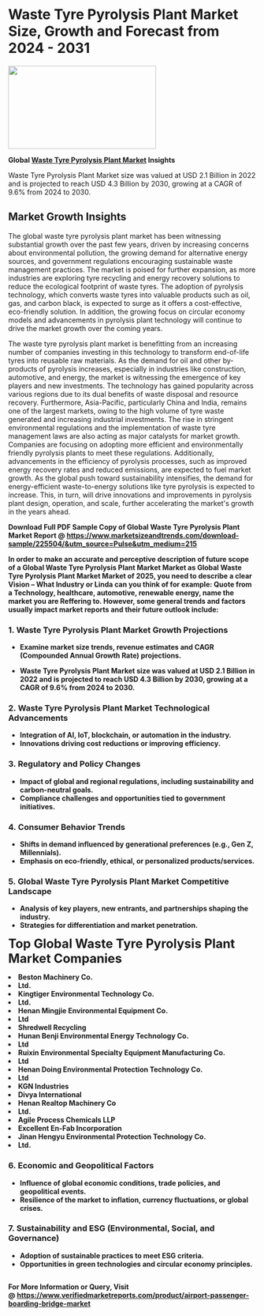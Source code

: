 <H1>Waste Tyre Pyrolysis Plant Market Size, Growth and Forecast from 2024 - 2031</H1><img class="aligncenter size-medium wp-image-584254" src="https://thirdeyenews.in/wp-content/uploads/2024/09/Global-Market-Research-300x168.jpeg" alt="" width="300" height="168" /><p><strong>Global&nbsp;<a href="https://www.marketsizeandtrends.com/download-sample/225504/&amp;utm_source=Pulse&amp;utm_medium=215">Waste Tyre Pyrolysis Plant Market</a> Insights</strong></p><p>Waste Tyre Pyrolysis Plant Market size was valued at USD 2.1 Billion in 2022 and is projected to reach USD 4.3 Billion by 2030, growing at a CAGR of 9.6% from 2024 to 2030.</p><p><h2>Market Growth Insights</h2> <p>The global waste tyre pyrolysis plant market has been witnessing substantial growth over the past few years, driven by increasing concerns about environmental pollution, the growing demand for alternative energy sources, and government regulations encouraging sustainable waste management practices. The market is poised for further expansion, as more industries are exploring tyre recycling and energy recovery solutions to reduce the ecological footprint of waste tyres. The adoption of pyrolysis technology, which converts waste tyres into valuable products such as oil, gas, and carbon black, is expected to surge as it offers a cost-effective, eco-friendly solution. In addition, the growing focus on circular economy models and advancements in pyrolysis plant technology will continue to drive the market growth over the coming years.</p> <p><strong></strong></p> <p>The waste tyre pyrolysis plant market is benefitting from an increasing number of companies investing in this technology to transform end-of-life tyres into reusable raw materials. As the demand for oil and other by-products of pyrolysis increases, especially in industries like construction, automotive, and energy, the market is witnessing the emergence of key players and new investments. The technology has gained popularity across various regions due to its dual benefits of waste disposal and resource recovery. Furthermore, Asia-Pacific, particularly China and India, remains one of the largest markets, owing to the high volume of tyre waste generated and increasing industrial investments. The rise in stringent environmental regulations and the implementation of waste tyre management laws are also acting as major catalysts for market growth. Companies are focusing on adopting more efficient and environmentally friendly pyrolysis plants to meet these regulations. Additionally, advancements in the efficiency of pyrolysis processes, such as improved energy recovery rates and reduced emissions, are expected to fuel market growth. As the global push toward sustainability intensifies, the demand for energy-efficient waste-to-energy solutions like tyre pyrolysis is expected to increase. This, in turn, will drive innovations and improvements in pyrolysis plant design, operation, and scale, further accelerating the market's growth in the years ahead. <p><strong></p><p><span class=""><strong>Download Full PDF Sample Copy of Global Waste Tyre Pyrolysis Plant Market Report</strong> @ <a href="https://www.marketsizeandtrends.com/download-sample/225504/&amp;utm_source=Pulse&amp;utm_medium=215" target="_blank">https://www.marketsizeandtrends.com/download-sample/225504/&amp;utm_source=Pulse&amp;utm_medium=215</a></span></p><p>In order to make an accurate and perceptive description of future scope of a Global&nbsp;Waste Tyre Pyrolysis Plant Market Market as Global&nbsp;Waste Tyre Pyrolysis Plant Market Market of 2025, you need to describe a clear Vision &ndash; What Industry or Linda can you think of for example: Quote from a Technology, healthcare, automotive, renewable energy, name the market you are Reffering to. However, some general trends and factors usually impact market reports and their future outlook include:</p><h3>1.&nbsp;<strong>Waste Tyre Pyrolysis Plant Market Growth Projections</strong></h3><ul><li>Examine market size trends, revenue estimates and CAGR (Compounded Annual Growth Rate) projections.</li><li><p>Waste Tyre Pyrolysis Plant Market size was valued at USD 2.1 Billion in 2022 and is projected to reach USD 4.3 Billion by 2030, growing at a CAGR of 9.6% from 2024 to 2030.</p></li></ul><h3>2.&nbsp;<strong>Waste Tyre Pyrolysis Plant Market Technological Advancements</strong></h3><ul><li>Integration of AI, IoT, blockchain, or automation in the industry.</li><li>Innovations driving cost reductions or improving efficiency.</li></ul><h3>3.&nbsp;<strong>Regulatory and Policy Changes</strong></h3><ul><li>Impact of global and regional regulations, including sustainability and carbon-neutral goals.</li><li>Compliance challenges and opportunities tied to government initiatives.</li></ul><h3>4.&nbsp;<strong>Consumer Behavior Trends</strong></h3><ul><li>Shifts in demand influenced by generational preferences (e.g., Gen Z, Millennials).</li><li>Emphasis on eco-friendly, ethical, or personalized products/services.</li></ul><h3>5.&nbsp;<strong>Global Waste Tyre Pyrolysis Plant Market Competitive Landscape</strong></h3><ul><li>Analysis of key players, new entrants, and partnerships shaping the industry.</li><li>Strategies for differentiation and market penetration.</li></ul><p data-pm-slice="1 1 []"><span style="color: inherit; font-family: inherit; font-size: 25px;">Top Global Waste Tyre Pyrolysis Plant Market Companies</span></p><div class="" data-test-id=""><p><li>Beston Machinery Co.</li><li> Ltd.</li><li> Kingtiger Environmental Technology Co.</li><li> Ltd.</li><li> Henan Mingjie Environmental Equipment Co.</li><li> Ltd</li><li> Shredwell Recycling</li><li> Hunan Benji Environmental Energy Technology Co.</li><li>Ltd</li><li> Ruixin Environmental Specialty Equipment Manufacturing Co.</li><li> Ltd</li><li> Henan Doing Environmental Protection Technology Co.</li><li> Ltd</li><li> KGN Industries</li><li> Divya International</li><li> Henan Realtop Machinery Co</li><li>Ltd.</li><li> Agile Process Chemicals LLP</li><li> Excellent En-Fab Incorporation</li><li> Jinan Hengyu Environmental Protection Technology Co.</li><li> Ltd.</li></p></div><h3>6.&nbsp;<strong>Economic and Geopolitical Factors</strong></h3><ul><li>Influence of global economic conditions, trade policies, and geopolitical events.</li><li>Resilience of the market to inflation, currency fluctuations, or global crises.</li></ul><h3>7.&nbsp;<strong>Sustainability and ESG (Environmental, Social, and Governance)</strong></h3><ul><li>Adoption of sustainable practices to meet ESG criteria.</li><li>Opportunities in green technologies and circular economy principles.</li></ul><h2><strong style="font-size: 14px;">For More Information or Query, Visit @&nbsp;</strong><a style="background-color: #ffffff; font-size: 14px;" href="https://www.marketsizeandtrends.com/report/waste-tyre-pyrolysis-plant-market/" target="_blank">https://www.verifiedmarketreports.com/product/airport-passenger-boarding-bridge-market</a></h2>
